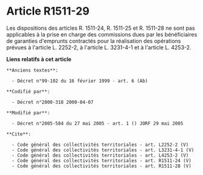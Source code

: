 # Article R1511-29

Les dispositions des articles R. 1511-24, R. 1511-25 et R. 1511-28 ne sont pas applicables à la prise en charge des
commissions dues par les bénéficiaires de garanties d'emprunts contractés pour la réalisation des opérations prévues à
l'article L. 2252-2, à l'article L. 3231-4-1 et à l'article L. 4253-2.

**Liens relatifs à cet article**

	**Anciens textes**:

	  - Décret n°99-102 du 16 février 1999 - art. 6 (Ab)

	**Codifié par**:

	  - Décret n°2000-318 2000-04-07

	**Modifié par**:

	  - Décret n°2005-584 du 27 mai 2005 - art. 1 () JORF 29 mai 2005

	**Cite**:

	  - Code général des collectivités territoriales - art. L2252-2 (V)
	  - Code général des collectivités territoriales - art. L3231-4-1 (V)
	  - Code général des collectivités territoriales - art. L4253-2 (V)
	  - Code général des collectivités territoriales - art. R1511-24 (V)
	  - Code général des collectivités territoriales - art. R1511-28 (V)

